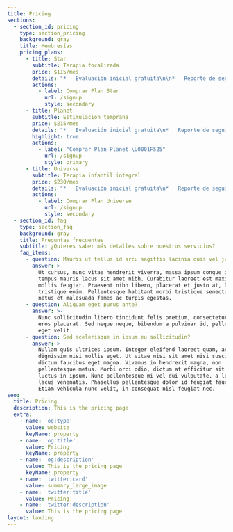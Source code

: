 ```yaml
---
title: Pricing
sections:
  - section_id: pricing
    type: section_pricing
    background: gray
    title: Membresías
    pricing_plans:
      - title: Star
        subtitle: Terapia focalizada
        price: $115/mes
        details: "*   Evaluación inicial gratuita\n\n*   Reporte de seguimiento mensual\n\n*   De lunes a sábado (bajo previo agendamiento)\n\n*   Horario de atención: 9AM a 6PM\n\n*   Sesiones de 30 mins.\n\n**Solo una terapia:**\n\n1.  Terapia física \U0001F93E‍♀️\n\n2.  Terapia ocupacional \U0001F3A8\n\n3.  Hidroterapia \U0001F4A6\n\n4.  Terapia del Lenguaje \U0001F445\n\n5.  Canoterapia  \U0001F436\n"
        actions:
          - label: Comprar Plan Star
            url: /signup
            style: secondary
      - title: Planet
        subtitle: Estimulación temprana
        price: $215/mes
        details: "*   Evaluación inicial gratuita\n*   Reporte de seguimiento mensual\n*   De lunes a sábado (bajo agendamiento previo)\n*   *   Horario de atención: 9AM a 6PM\n\n    *   *   Sesiones de 1h.\n\n**3 terapias por sesión:**\n\n*   Terapia física \U0001F93E‍♀️\n\n*   Terapia ocupacional \U0001F3A8\n\n*   Hidroterapia  \U0001F4A6\n"
        highlight: true
        actions:
          - label: "Comprar Plan Planet \U0001F525"
            url: /signup
            style: primary
      - title: Universe
        subtitle: Terapia infantil integral
        price: $230/mes
        details: "*   Evaluación inicial gratuita\n*   Reporte de seguimiento mensual\n*   De lunes a sábado (bajo agendamiento previo)\n*   Horario de atención: 9AM a 6PM\n*   Sesiones de 1h.\n\n**3 terapias por sesión**\n\n1.  Terapia física \U0001F93E‍♀️\n\n2.  Terapia ocupacional \U0001F3A8\n\n3.  Hidroterapia \U0001F4A6\n\n*   **+ 1 sesión de Hidroterapia extra \U0001F4A6**\n*   **+ 2 sesiones de Canoterapia \U0001F436**\n*   **+ 1 sesión de Terapia del Lenguaje \U0001F445**\n"
        actions:
          - label: Comprar Plan Universe
            url: /signup
            style: secondary
  - section_id: faq
    type: section_faq
    background: gray
    title: Preguntas frecuentes
    subtitle: ¿Quieres saber más detalles sobre nuestros servicios?
    faq_items:
      - question: Mauris ut tellus id arcu sagittis lacinia quis vel justo?
        answer: >-
          Ut cursus, nunc vitae hendrerit viverra, massa ipsum congue quam, sed
          tempus mauris lacus sit amet nibh. Curabitur laoreet est maximus
          mollis feugiat. Praesent nibh libero, placerat et justo at, luctus
          tristique enim. Pellentesque habitant morbi tristique senectus et
          netus et malesuada fames ac turpis egestas.
      - question: Aliquam eget purus ante?
        answer: >-
          Nunc sollicitudin libero tincidunt felis pretium, consectetur aliquam
          eros placerat. Sed neque neque, bibendum a pulvinar id, pellentesque
          eget velit.
      - question: Sed scelerisque in ipsum eu sollicitudin?
        answer: >-
          Nullam quis ultrices ipsum. Integer eleifend laoreet quam, ac
          dignissim nisi mollis eget. Ut vitae nisi sit amet nisi suscipit
          dictum faucibus eget magna. Vivamus in hendrerit magna, non
          pellentesque metus. Morbi orci odio, dictum at efficitur sit amet,
          luctus in ipsum. Nunc pellentesque mi vel dui vulputate, a lobortis
          lacus venenatis. Phasellus pellentesque dolor id feugiat faucibus.
          Etiam vehicula nunc velit, in consequat nisl feugiat nec.
seo:
  title: Pricing
  description: This is the pricing page
  extra:
    - name: 'og:type'
      value: website
      keyName: property
    - name: 'og:title'
      value: Pricing
      keyName: property
    - name: 'og:description'
      value: This is the pricing page
      keyName: property
    - name: 'twitter:card'
      value: summary_large_image
    - name: 'twitter:title'
      value: Pricing
    - name: 'twitter:description'
      value: This is the pricing page
layout: landing
---
```

